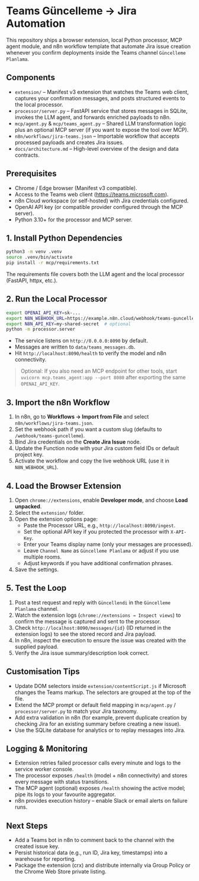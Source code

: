 # Teams Güncelleme → Jira Automation

This repository ships a browser extension, local Python processor, MCP agent module, and n8n workflow template that automate Jira issue creation whenever you confirm deployments inside the Teams channel `Güncelleme Planlama`.

## Components
- `extension/` – Manifest v3 extension that watches the Teams web client, captures your confirmation messages, and posts structured events to the local processor.
- `processor/server.py` – FastAPI service that stores messages in SQLite, invokes the LLM agent, and forwards enriched payloads to n8n.
- `mcp/agent.py` & `mcp/teams_agent.py` – Shared LLM transformation logic plus an optional MCP server (if you want to expose the tool over MCP).
- `n8n/workflows/jira-teams.json` – Importable workflow that accepts processed payloads and creates Jira issues.
- `docs/architecture.md` – High-level overview of the design and data contracts.

## Prerequisites
- Chrome / Edge browser (Manifest v3 compatible).
- Access to the Teams web client (https://teams.microsoft.com).
- n8n Cloud workspace (or self-hosted) with Jira credentials configured.
- OpenAI API key (or compatible provider configured through the MCP server).
- Python 3.10+ for the processor and MCP server.

## 1. Install Python Dependencies
```bash
python3 -m venv .venv
source .venv/bin/activate
pip install -r mcp/requirements.txt
```

The requirements file covers both the LLM agent and the local processor (FastAPI, httpx, etc.).

## 2. Run the Local Processor
```bash
export OPENAI_API_KEY=sk-...
export N8N_WEBHOOK_URL=https://example.n8n.cloud/webhook/teams-guncelleme
export N8N_API_KEY=my-shared-secret  # optional
python -m processor.server
```

- The service listens on `http://0.0.0.0:8090` by default.
- Messages are written to `data/teams_messages.db`.
- Hit `http://localhost:8090/health` to verify the model and n8n connectivity.

> Optional: If you also need an MCP endpoint for other tools, start `uvicorn mcp.teams_agent:app --port 8080` after exporting the same `OPENAI_API_KEY`.

## 3. Import the n8n Workflow
1. In n8n, go to **Workflows → Import from File** and select `n8n/workflows/jira-teams.json`.
2. Set the webhook path if you want a custom slug (defaults to `/webhook/teams-guncelleme`).
3. Bind Jira credentials on the **Create Jira Issue** node.
4. Update the Function node with your Jira custom field IDs or default project key.
5. Activate the workflow and copy the live webhook URL (use it in `N8N_WEBHOOK_URL`).

## 4. Load the Browser Extension
1. Open `chrome://extensions`, enable **Developer mode**, and choose **Load unpacked**.
2. Select the `extension/` folder.
3. Open the extension options page:
   - Paste the Processor URL, e.g., `http://localhost:8090/ingest`.
   - Set the optional API key if you protected the processor with `X-API-Key`.
   - Enter your Teams display name (only your messages are processed).
   - Leave `Channel Name` as `Güncelleme Planlama` or adjust if you use multiple rooms.
   - Adjust keywords if you have additional confirmation phrases.
4. Save the settings.

## 5. Test the Loop
1. Post a test request and reply with `Güncellendi` in the `Güncelleme Planlama` channel.
2. Watch the extension logs (`chrome://extensions → Inspect views`) to confirm the message is captured and sent to the processor.
3. Check `http://localhost:8090/messages/{id}` (ID returned in the extension logs) to see the stored record and Jira payload.
4. In n8n, inspect the execution to ensure the issue was created with the supplied payload.
5. Verify the Jira issue summary/description look correct.

## Customisation Tips
- Update DOM selectors inside `extension/contentScript.js` if Microsoft changes the Teams markup. The selectors are grouped at the top of the file.
- Extend the MCP prompt or default field mapping in `mcp/agent.py` / `processor/server.py` to match your Jira taxonomy.
- Add extra validation in n8n (for example, prevent duplicate creation by checking Jira for an existing summary before creating a new issue).
- Use the SQLite database for analytics or to replay messages into Jira.

## Logging & Monitoring
- Extension retries failed processor calls every minute and logs to the service worker console.
- The processor exposes `/health` (model + n8n connectivity) and stores every message with status transitions.
- The MCP agent (optional) exposes `/health` showing the active model; pipe its logs to your favourite aggregator.
- n8n provides execution history – enable Slack or email alerts on failure runs.

## Next Steps
- Add a Teams bot in n8n to comment back to the channel with the created issue key.
- Persist historical data (e.g., run ID, Jira key, timestamps) into a warehouse for reporting.
- Package the extension (crx) and distribute internally via Group Policy or the Chrome Web Store private listing.
